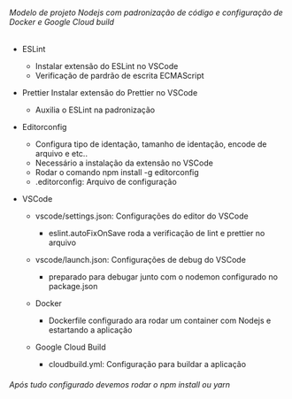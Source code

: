 ###### Modelo de projeto Nodejs com padronização de código e configuração de Docker e Google Cloud build

- ESLint

  - Instalar extensão do ESLint no VSCode
  - Verificação de pardrão de escrita ECMAScript

- Prettier
  Instalar extensão do Prettier no VSCode

  - Auxilia o ESLint na padronização

- Editorconfig

  - Configura tipo de identação, tamanho de identação, encode de arquivo e etc..
  - Necessário a instalação da extensão no VSCode
  - Rodar o comando npm install -g editorconfig
  - .editorconfig: Arquivo de configuração

- VSCode

  - vscode/settings.json: Configurações do editor do VSCode
    - eslint.autoFixOnSave roda a verificação de lint e prettier no arquivo
  - vscode/launch.json: Configurações de debug do VSCode

    - preparado para debugar junto com o nodemon configurado no package.json

  - Docker

    - Dockerfile configurado ara rodar um container com Nodejs e estartando a aplicação

  - Google Cloud Build
    - cloudbuild.yml: Configuração para buildar a aplicação

###### Após tudo configurado devemos rodar o npm install ou yarn
